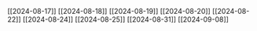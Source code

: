 [[2024-08-17]]
[[2024-08-18]]
[[2024-08-19]]
[[2024-08-20]]
[[2024-08-22]]
[[2024-08-24]]
[[2024-08-25]]
[[2024-08-31]]
[[2024-09-08]]





